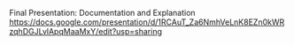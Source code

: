 Final Presentation: Documentation and Explanation 
https://docs.google.com/presentation/d/1RCAuT_Za6NmhVeLnK8EZn0kWRzqhDGJLvlApqMaaMxY/edit?usp=sharing

